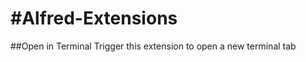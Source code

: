 #Alfred-Extensions
=================

##Open in Terminal
Trigger this extension to open a new terminal tab 
